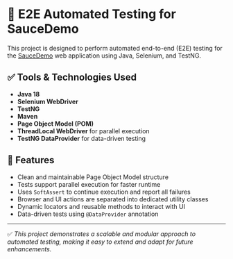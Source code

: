 # 🧪 E2E Automated Testing for SauceDemo

This project is designed to perform automated end-to-end (E2E) testing for the [SauceDemo](https://www.saucedemo.com/) web application using Java, Selenium, and TestNG.

## ✅ Tools & Technologies Used

- **Java 18**
- **Selenium WebDriver**
- **TestNG**
- **Maven**
- **Page Object Model (POM)**
- **ThreadLocal WebDriver** for parallel execution
- **TestNG DataProvider** for data-driven testing

## 🔧 Features

- Clean and maintainable Page Object Model structure
- Tests support parallel execution for faster runtime
- Uses `SoftAssert` to continue execution and report all failures
- Browser and UI actions are separated into dedicated utility classes
- Dynamic locators and reusable methods to interact with UI
- Data-driven tests using `@DataProvider` annotation

---

✅ *This project demonstrates a scalable and modular approach to automated testing, making it easy to extend and adapt for future enhancements.*
